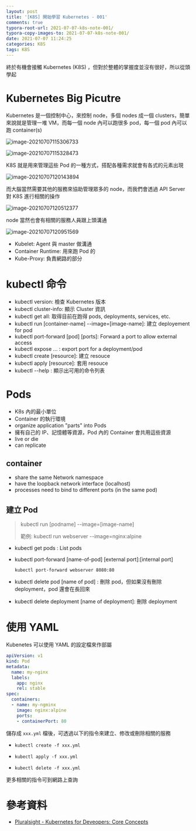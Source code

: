 ```yaml
---
layout: post
title: '[K8S] 開始學習 Kubernetes - 001'
comments: true
typora-root-url: 2021-07-07-k8s-note-001/
typora-copy-images-to: 2021-07-07-k8s-note-001/
date: 2021-07-07 11:24:25
categories: K8S
tags: K8S
---
```


終於有機會接觸 Kubernetes (K8S) ，但對於整體的掌握度並沒有很好，所以從頭學起

<!-- more -->

# Kubernetes Big Picutre 

Kubernetes 是一個控制中心，來控制 node，多個 nodes 成一個 clusters，簡單來說就是管理一堆 VM，而每一個 node 內可以跑很多 pod，每一個 pod 內可以跑 container(s)

![image-20210707115306733](image-20210707115306733.png)

![image-20210707115328473](image-20210707115328473.png)

K8S 就是用來管理這些 Pod 的一種方式，搭配各種需求就會有各式的元素出現

![image-20210707120143894](image-20210707120143894.png)

而大腦當然需要其他的服務來協助管理眾多的 node，而我們會透過 API Server 對 K8S 進行相關的操作

![image-20210707120512377](image-20210707120512377.png)

node 當然也會有相關的服務人員跟上頭溝通

![image-20210707120951569](image-20210707120951569.png)

* Kubelet: Agent 與 master 做溝通
* Container Runtime: 用來跑 Pod 的
* Kube-Proxy: 負責網路的部分

# kubectl 命令

* kubectl version: 檢查 Kubernetes 版本
* kubectl cluster-info: 顯示 Cluster 資訊
* kubectl get all: 取得目前在跑得 pods, deployments, services, etc.
* kubectl run [container-name] --image=[image-name]: 建立 deployement for pod
* kubectl port-forward [pod] [ports]: Forward a port to allow external access
* kubectl expose ... : export port for a deployment/pod
* kubectl create [resource]: 建立 resouce
* kubectl apply [resource]: 套用 resouce
* kubectl --help : 顯示出可用的命令列表

# Pods

* K8s 內的最小單位
* Container 的執行環境
* organize application "parts" into Pods
* 擁有自己的 IP、記憶體等資源，Pod 內的 Container 會共用這些資源
* live or die
* can replicate

## container

* share the same Network namespace
* have the loopback network interface (localhost)
* processes need to bind to different ports (in the same pod)

## 建立 Pod

> kubectl run [podname] --image=[image-name]
>
> 範例: kubectl run webserver --image=nginx:alpine

* kubectl get pods : List pods

* kubectl port-forward [name-of-pod] [external port]:[internal port]

  `kubectl port-forward webserver 8080:80`

* kubectl delete pod [name of pod] : 刪除 pod，但如果沒有刪除 deployment，pod 還會在長回來

* kubectl delete deployment [name of deployment]: 刪除 deployment

# 使用 YAML

Kubenetes 可以使用 YAML 的設定檔來作部屬

```yaml
apiVersion: v1
kind: Pod
metadata:
  name: my-nginx
  labels:
    app: nginx
    rel: stable
spec:
  containers:
  - name: my-ngminx
    image: nginx:alpine
    ports:
    - containerPort: 80
```

儲存成 `xxx.yml` 檔後，可透過以下的指令來建立、修改或刪除相關的服務

- `kubectl create -f xxx.yml` 
- `kubectl apply -f xxx.yml`

- `kubectl delete -f xxx.yml`

更多相關的指令可到網路上查詢 



# 參考資料

* [Pluralsight -  Kubernetes for Deveopers: Core Concepts](https://www.pluralsight.com/courses/kubernetes-developers-core-concepts)

  







